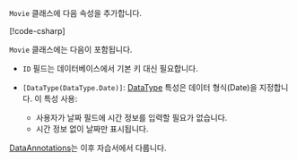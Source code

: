 <!-- THIS INCLUDE USED BY MVC AND RP -->
`Movie` 클래스에 다음 속성을 추가합니다.

[!code-csharp[](~/tutorials/razor-pages/razor-pages-start/sample/RazorPagesMovie22/Models/Movie.cs?name=snippet1)]

`Movie` 클래스에는 다음이 포함됩니다.

* `ID` 필드는 데이터베이스에서 기본 키 대신 필요합니다.
* `[DataType(DataType.Date)]`:  [DataType](xref:System.ComponentModel.DataAnnotations.DataTypeAttribute) 특성은 데이터 형식(Date)을 지정합니다. 이 특성 사용:

  * 사용자가 날짜 필드에 시간 정보를 입력할 필요가 없습니다.
  * 시간 정보 없이 날짜만 표시됩니다.

[DataAnnotations](/dotnet/api/system.componentmodel.dataannotations)는 이후 자습서에서 다룹니다.
